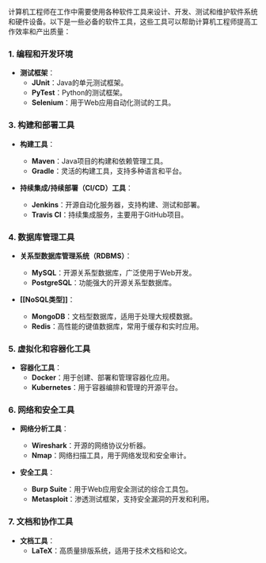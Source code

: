 计算机工程师在工作中需要使用各种软件工具来设计、开发、测试和维护软件系统和硬件设备。以下是一些必备的软件工具，这些工具可以帮助计算机工程师提高工作效率和产出质量：

### 1. **编程和开发环境**

- **测试框架**：
  - **JUnit**：Java的单元测试框架。
  - **PyTest**：Python的测试框架。
  - **Selenium**：用于Web应用自动化测试的工具。

### 3. **构建和部署工具**

- **构建工具**：
  - **Maven**：Java项目的构建和依赖管理工具。
  - **Gradle**：灵活的构建工具，支持多种语言和平台。

- **持续集成/持续部署（CI/CD）工具**：
  - **Jenkins**：开源自动化服务器，支持构建、测试和部署。
  - **Travis CI**：持续集成服务，主要用于GitHub项目。

### 4. **数据库管理工具**

- **关系型数据库管理系统（RDBMS）**：
  - **MySQL**：开源关系型数据库，广泛使用于Web开发。
  - **PostgreSQL**：功能强大的开源关系型数据库。

- **[[NoSQL类型]]**：
  - **MongoDB**：文档型数据库，适用于处理大规模数据。
  - **Redis**：高性能的键值数据库，常用于缓存和实时应用。

### 5. **虚拟化和容器化工具**

- **容器化工具**：
  - **Docker**：用于创建、部署和管理容器化应用。
  - **Kubernetes**：用于容器编排和管理的开源平台。

### 6. **网络和安全工具**

- **网络分析工具**：
  - **Wireshark**：开源的网络协议分析器。
  - **Nmap**：网络扫描工具，用于网络发现和安全审计。

- **安全工具**：
  - **Burp Suite**：用于Web应用安全测试的综合工具包。
  - **Metasploit**：渗透测试框架，支持安全漏洞的开发和利用。

### 7. **文档和协作工具**

- **文档工具**：
  - **LaTeX**：高质量排版系统，适用于技术文档和论文。

